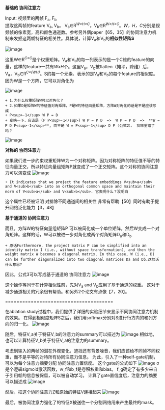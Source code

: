 **基础的 协同注意力**

Input: 视频里的两帧 F<sub>a</sub>, F<sub>b</sub></br>
提取这两帧的feature V<sub>a</sub>, V<sub>b</sub>。 V<sub>a</sub>∈R<sup><I>W×H×C</I></sup>，V<sub>b</sub>∈R<sup><I>W×H×C</I></sup>。<I>W，H，C</I>分别是视频帧的像素宽，高和颜色通道数。参考另外俩paper【65，35】的协同注意力机制来发掘这两帧特征的相关性。具体说，计算V<sub>a</sub>和V<sub>b</sub>的**相似性矩阵S**</br>

![image](https://user-images.githubusercontent.com/11287531/115958848-5914a980-a55d-11eb-915a-fb47b7e2c066.png)

这里W∈R<sup><I>C×C</I></sup>是个权重矩阵。V<sub>a</sub>和V<sub>b</sub>的每一列表示的是一个C维的feature的向量，这样的feature一共有<I>WxH</I>个。这里V<sub>a</sub>，V<sub>b</sub>被flatten（摊平，降维）后，V<sub>a</sub>，V<sub>b</sub>∈R<sup><I>C×(WH)</I></sup>。S的每一个元素，表示的是V<sub>a</sub>和V<sub>b</sub>的每个feature的相似度。</br>
因为W是一个方阵，它可以对角化为

![image](https://user-images.githubusercontent.com/11287531/115958861-65990200-a55d-11eb-94d4-a5f626cb35e7.png)

```
+ 1.为什么权重矩阵W可以对角化？
+ 2.如果D是矩阵W的特征值对角矩阵，P是W的特征向量矩阵，方阵W对角化的话是不是应该写成
+ P<sup>-1</sup> W P = D
+ 变换一下，应该是 (P P<sup>-1</sup>) W P = P D  =>  W P = P D  =>  **W = P D P<sup>-1</sup>**, 而不是 W = P<sup>-1</sup> D P (公式2）。 我哪里错了吗？
```

![image](https://user-images.githubusercontent.com/11287531/115958874-721d5a80-a55d-11eb-908e-4c64f81f8a27.png)


**对称的 协同注意力**

如果我们进一步约束权重矩阵W为一个对称矩阵。因为对称矩阵的特征值不等的特征向量正交，所以特征向量组矩阵P就变成了一个正交矩阵。这个对称的协同注意力可以演变成
![image](https://user-images.githubusercontent.com/11287531/115957756-56fc1c00-a558-11eb-8ad1-01fe913367f2.png)

```
+ It indicates that we project the feature embeddings V<sub>a</sub> and V<sub>b</sub> into an orthogonal common space and maintain their norm of V<sub>a</sub> and V<sub>b</sub>. 它表明什么？没明白
```
这个属性已经被证明 对排除不同通道间的相关性 非常有帮助【50】同时有助于提升网络泛化能力【3，48】


**基于通道的 协同注意力**

而且，方阵W的特征向量组矩阵P 可以被简化成一个单位矩阵，然后W变成一个对角矩阵。这样的话，W可以被进一步对角化成两个对角矩阵D<sub>a</sub>和D<sub>b</sub>
```
+ 原话Furthermore, the project matrix P can be simplified into an identity matrix I (i.e., without space transformation), and then the weight matrix W becomes a diagonal matrix. In this case, W (i.e., D) can be further diagonalized into two diagonal matrices Da and Db.这句话什么意思?
```
因此，公式3可以写成基于通道的 协同注意力
![image](https://user-images.githubusercontent.com/11287531/115958061-db02d380-a559-11eb-964c-94e32b818c60.png)

这个操作等同于在计算相似性前，先对V<sub>a</sub> and V<sub>b</sub>应用了基于通道的权重。
这对于减少通道相关的冗余很有帮助。和另外2个论文有点像【7，20】。


======================================

在ablation study过程中，我们提供了详细的实验细节来显示不同协同注意力机制的效果。
在得到相似度矩阵S之后，我们用softmax分别对S进行行方向的和列方向的归一化。
![image](https://user-images.githubusercontent.com/11287531/115958250-c70ba180-a55a-11eb-91f1-e9c1b9296004.png)

随后，特征V_a关于特征V_b的注意力的summary可以描述为
![image](https://user-images.githubusercontent.com/11287531/115958354-3b464500-a55b-11eb-8299-71a9d894dd37.png)
相似地，也可以计算特征V_b关于特征V_a的注意力的summary。

考虑到输入的两帧的潜在外观变化，遮挡还有背景噪音，我们应该给不同帧不同权重，而不是平等的对待所有协同注意力信息。
为此，引入了一种self-gate机制，可以为每个注意力摘要分配 协同注意力置信度。
这个gate的公式如下
![image](https://user-images.githubusercontent.com/11287531/115958598-36ce5c00-a55c-11eb-8838-fc670c65919c.png)
σ 是个逻辑sigmoid激活函数，w_f和b_f是卷积权重和bias。
f_g确定了有多少来自于引用帧的信息被保留，可以被自动学习。
计算了gate置信度后，注意力的摘要可以描述成
![image](https://user-images.githubusercontent.com/11287531/115958732-b1977700-a55c-11eb-902d-e6714858ebc2.png)

然后，把这个协同注意力Z和原始的特征V连接起来
![image](https://user-images.githubusercontent.com/11287531/115958770-e3a8d900-a55c-11eb-9c94-7947dc884111.png)

最后，被协同注意力强化了的特征X被送往一个分割网络用来产生最终的mask。
